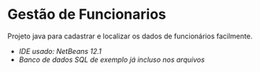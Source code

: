 # Gestão de Funcionarios
Projeto java para cadastrar e localizar os dados de funcionários facilmente.

- *IDE usado: NetBeans 12.1* 
- *Banco de dados SQL de exemplo já incluso nos arquivos*